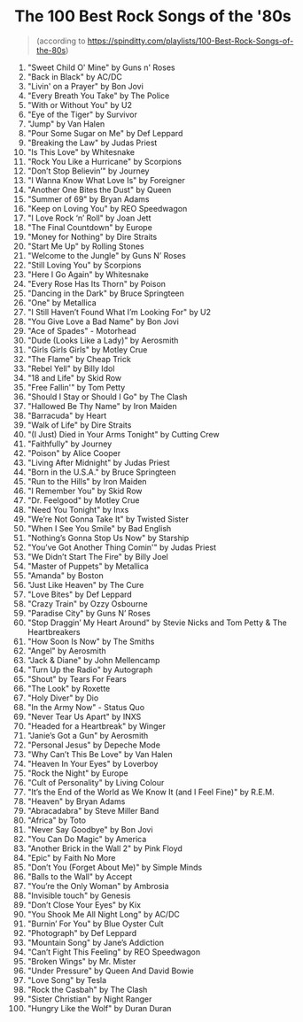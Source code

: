 # The 100 Best Rock Songs of the '80s

> (according to https://spinditty.com/playlists/100-Best-Rock-Songs-of-the-80s)

1. "Sweet Child O' Mine" by Guns n' Roses
2. "Back in Black" by AC/DC
3. "Livin' on a Prayer" by Bon Jovi
4. "Every Breath You Take" by The Police
5. "With or Without You" by U2
6. "Eye of the Tiger" by Survivor
7. "Jump" by Van Halen
8. "Pour Some Sugar on Me" by Def Leppard
9. "Breaking the Law" by Judas Priest
10. "Is This Love" by Whitesnake
11. "Rock You Like a Hurricane" by Scorpions
12. "Don’t Stop Believin’" by Journey
13. "I Wanna Know What Love Is" by Foreigner
14. "Another One Bites the Dust" by Queen
15. "Summer of 69" by Bryan Adams
16. "Keep on Loving You" by REO Speedwagon
17. "I Love Rock ‘n’ Roll" by Joan Jett
18. "The Final Countdown" by Europe
19. "Money for Nothing" by Dire Straits
20. "Start Me Up" by Rolling Stones
21. "Welcome to the Jungle" by Guns N’ Roses
22. "Still Loving You" by Scorpions
23. "Here I Go Again" by Whitesnake
24. "Every Rose Has Its Thorn" by Poison
25. "Dancing in the Dark" by Bruce Springteen
26. "One" by Metallica
27. "I Still Haven’t Found What I’m Looking For" by U2
28. "You Give Love a Bad Name" by Bon Jovi
29. "Ace of Spades" - Motorhead
30. "Dude (Looks Like a Lady)" by Aerosmith
31. "Girls Girls Girls" by Motley Crue
32. "The Flame" by Cheap Trick
33. "Rebel Yell" by Billy Idol
34. "18 and Life" by Skid Row
35. "Free Fallin'" by Tom Petty
36. "Should I Stay or Should I Go" by The Clash
37. "Hallowed Be Thy Name" by Iron Maiden
38. "Barracuda" by Heart
39. "Walk of Life" by Dire Straits
40. "(I Just) Died in Your Arms Tonight" by Cutting Crew
41. "Faithfully" by Journey
42. "Poison" by Alice Cooper
43. "Living After Midnight" by Judas Priest
44. "Born in the U.S.A." by Bruce Springteen
45. "Run to the Hills" by Iron Maiden
46. "I Remember You" by Skid Row
47. "Dr. Feelgood" by Motley Crue
48. "Need You Tonight" by Inxs
49. "We’re Not Gonna Take It" by Twisted Sister
50. "When I See You Smile" by Bad English
51. "Nothing’s Gonna Stop Us Now" by Starship
52. "You’ve Got Another Thing Comin'" by Judas Priest
53. "We Didn’t Start The Fire" by Billy Joel
54. "Master of Puppets" by Metallica
55. "Amanda" by Boston
56. "Just Like Heaven" by The Cure
57. "Love Bites" by Def Leppard
58. "Crazy Train" by Ozzy Osbourne
59. "Paradise City" by Guns N’ Roses
60. "Stop Draggin’ My Heart Around" by Stevie Nicks and Tom Petty & The Heartbreakers
61. "How Soon Is Now" by The Smiths
62. "Angel" by Aerosmith
63. "Jack & Diane" by John Mellencamp
64. "Turn Up the Radio" by Autograph
65. "Shout" by Tears For Fears
66. "The Look" by Roxette
67. "Holy Diver" by Dio
68. "In the Army Now" - Status Quo
69. "Never Tear Us Apart" by INXS
70. "Headed for a Heartbreak" by Winger
71. "Janie’s Got a Gun" by Aerosmith
72. "Personal Jesus" by Depeche Mode
73. "Why Can’t This Be Love" by Van Halen
74. "Heaven In Your Eyes" by Loverboy
75. "Rock the Night" by Europe
76. "Cult of Personality" by Living Colour
77. "It’s the End of the World as We Know It (and I Feel Fine)" by R.E.M.
78. "Heaven" by Bryan Adams
79. "Abracadabra" by Steve Miller Band
80. "Africa" by Toto
81. "Never Say Goodbye" by Bon Jovi
82. "You Can Do Magic" by America
83. "Another Brick in the Wall 2" by Pink Floyd
84. "Epic" by Faith No More
85. "Don’t You (Forget About Me)" by Simple Minds
86. "Balls to the Wall" by Accept
87. "You’re the Only Woman" by Ambrosia
88. "Invisible touch" by Genesis
89. "Don’t Close Your Eyes" by Kix
90. "You Shook Me All Night Long" by AC/DC
91. "Burnin’ For You" by Blue Oyster Cult
92. "Photograph" by Def Leppard
93. "Mountain Song" by Jane’s Addiction
94. "Can’t Fight This Feeling" by REO Speedwagon
95. "Broken Wings" by Mr. Mister
96. "Under Pressure" by Queen And David Bowie
97. "Love Song" by Tesla
98. "Rock the Casbah" by The Clash
99. "Sister Christian" by Night Ranger
100. "Hungry Like the Wolf" by Duran Duran
